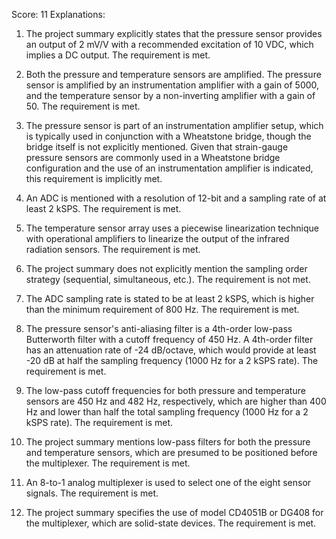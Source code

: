 Score: 11
Explanations: 
1. The project summary explicitly states that the pressure sensor provides an output of 2 mV/V with a recommended excitation of 10 VDC, which implies a DC output. The requirement is met.

2. Both the pressure and temperature sensors are amplified. The pressure sensor is amplified by an instrumentation amplifier with a gain of 5000, and the temperature sensor by a non-inverting amplifier with a gain of 50. The requirement is met.

3. The pressure sensor is part of an instrumentation amplifier setup, which is typically used in conjunction with a Wheatstone bridge, though the bridge itself is not explicitly mentioned. Given that strain-gauge pressure sensors are commonly used in a Wheatstone bridge configuration and the use of an instrumentation amplifier is indicated, this requirement is implicitly met.

4. An ADC is mentioned with a resolution of 12-bit and a sampling rate of at least 2 kSPS. The requirement is met.

5. The temperature sensor array uses a piecewise linearization technique with operational amplifiers to linearize the output of the infrared radiation sensors. The requirement is met.

6. The project summary does not explicitly mention the sampling order strategy (sequential, simultaneous, etc.). The requirement is not met.

7. The ADC sampling rate is stated to be at least 2 kSPS, which is higher than the minimum requirement of 800 Hz. The requirement is met.

8. The pressure sensor's anti-aliasing filter is a 4th-order low-pass Butterworth filter with a cutoff frequency of 450 Hz. A 4th-order filter has an attenuation rate of -24 dB/octave, which would provide at least -20 dB at half the sampling frequency (1000 Hz for a 2 kSPS rate). The requirement is met.

9. The low-pass cutoff frequencies for both pressure and temperature sensors are 450 Hz and 482 Hz, respectively, which are higher than 400 Hz and lower than half the total sampling frequency (1000 Hz for a 2 kSPS rate). The requirement is met.

10. The project summary mentions low-pass filters for both the pressure and temperature sensors, which are presumed to be positioned before the multiplexer. The requirement is met.

11. An 8-to-1 analog multiplexer is used to select one of the eight sensor signals. The requirement is met.

12. The project summary specifies the use of model CD4051B or DG408 for the multiplexer, which are solid-state devices. The requirement is met.